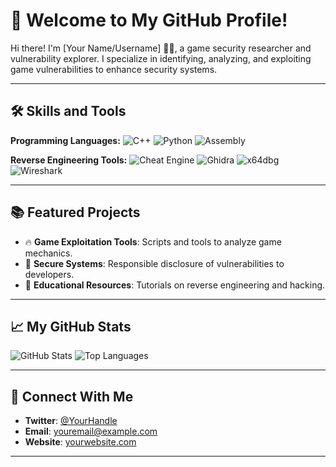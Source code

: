 # 👾 Welcome to My GitHub Profile!

Hi there! I'm [Your Name/Username] 👨‍💻, a game security researcher and vulnerability explorer. I specialize in identifying, analyzing, and exploiting game vulnerabilities to enhance security systems.

---

## 🛠️ Skills and Tools

**Programming Languages:**
![C++](https://img.shields.io/badge/C%2B%2B-00599C?style=for-the-badge&logo=cplusplus&logoColor=white)
![Python](https://img.shields.io/badge/Python-3776AB?style=for-the-badge&logo=python&logoColor=white)
![Assembly](https://img.shields.io/badge/Assembly-525252?style=for-the-badge&logo=amd&logoColor=white)

**Reverse Engineering Tools:**
![Cheat Engine](https://img.shields.io/badge/Cheat%20Engine-3776AB?style=for-the-badge&logo=cheatengine&logoColor=white)
![Ghidra](https://img.shields.io/badge/Ghidra-FF4500?style=for-the-badge&logo=oracle&logoColor=white)
![x64dbg](https://img.shields.io/badge/x64dbg-4A90E2?style=for-the-badge)
![Wireshark](https://img.shields.io/badge/Wireshark-1679A7?style=for-the-badge&logo=wireshark&logoColor=white)

---

## 📚 Featured Projects

- 🔥 **Game Exploitation Tools**: Scripts and tools to analyze game mechanics.
- 🔐 **Secure Systems**: Responsible disclosure of vulnerabilities to developers.
- 📜 **Educational Resources**: Tutorials on reverse engineering and hacking.

---

## 📈 My GitHub Stats

![GitHub Stats](https://github-readme-stats.vercel.app/api?username=YourUsername&show_icons=true&theme=radical)
![Top Languages](https://github-readme-stats.vercel.app/api/top-langs/?username=YourUsername&layout=compact&theme=radical)

---

## 🌟 Connect With Me

- **Twitter**: [@YourHandle](https://twitter.com/YourHandle)
- **Email**: youremail@example.com
- **Website**: [yourwebsite.com](https://yourwebsite.com)

---
